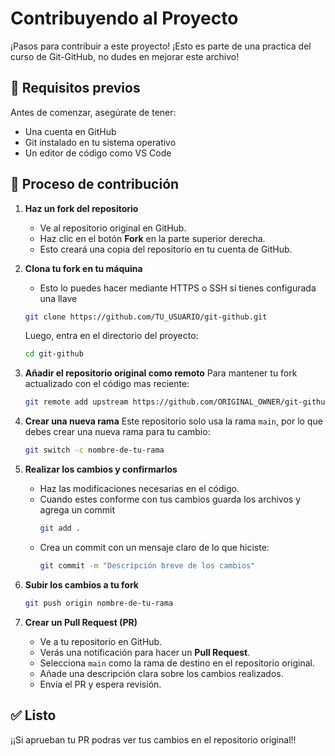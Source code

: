 # Contribuyendo al Proyecto

¡Pasos para contribuir a este proyecto!
¡Esto es parte de una practica del curso de Git-GitHub, no dudes en mejorar este archivo!

## 📌 Requisitos previos

Antes de comenzar, asegúrate de tener:

- Una cuenta en GitHub
- Git instalado en tu sistema operativo
- Un editor de código como VS Code

## 🔄 Proceso de contribución

1. **Haz un fork del repositorio**

   - Ve al repositorio original en GitHub.
   - Haz clic en el botón **Fork** en la parte superior derecha.
   - Esto creará una copia del repositorio en tu cuenta de GitHub.

2. **Clona tu fork en tu máquina**

   - Esto lo puedes hacer mediante HTTPS o SSH si tienes configurada una llave

   ```bash
   git clone https://github.com/TU_USUARIO/git-github.git
   ```

   Luego, entra en el directorio del proyecto:

   ```bash
   cd git-github
   ```

3. **Añadir el repositorio original como remoto**
   Para mantener tu fork actualizado con el código mas reciente:

   ```bash
   git remote add upstream https://github.com/ORIGINAL_OWNER/git-github.git
   ```

4. **Crear una nueva rama**
   Este repositorio solo usa la rama `main`, por lo que debes crear una nueva rama para tu cambio:

   ```bash
   git switch -c nombre-de-tu-rama
   ```

5. **Realizar los cambios y confirmarlos**

   - Haz las modificaciones necesarias en el código.
   - Cuando estes conforme con tus cambios guarda los archivos y agrega un commit
     ```bash
     git add .
     ```
   - Crea un commit con un mensaje claro de lo que hiciste:
     ```bash
     git commit -m "Descripción breve de los cambios"
     ```

6. **Subir los cambios a tu fork**

   ```bash
   git push origin nombre-de-tu-rama
   ```

7. **Crear un Pull Request (PR)**
   - Ve a tu repositorio en GitHub.
   - Verás una notificación para hacer un **Pull Request**.
   - Selecciona `main` como la rama de destino en el repositorio original.
   - Añade una descripción clara sobre los cambios realizados.
   - Envía el PR y espera revisión.

## ✅ Listo

¡¡Si aprueban tu PR podras ver tus cambios en el repositorio original!!
